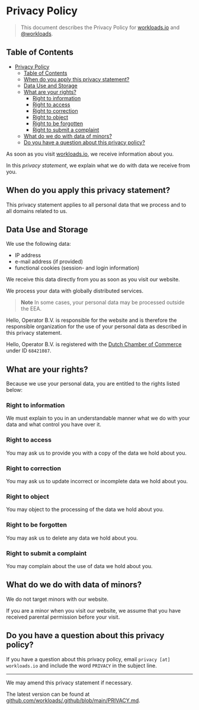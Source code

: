 # Privacy Policy

> This document describes the Privacy Policy for [workloads.io](https://workloads.io/) and [@workloads](https://github.com/workloads).

## Table of Contents

<!-- TOC -->
* [Privacy Policy](#privacy-policy)
  * [Table of Contents](#table-of-contents)
  * [When do you apply this privacy statement?](#when-do-you-apply-this-privacy-statement)
  * [Data Use and Storage](#data-use-and-storage)
  * [What are your rights?](#what-are-your-rights)
    * [Right to information](#right-to-information)
    * [Right to access](#right-to-access)
    * [Right to correction](#right-to-correction)
    * [Right to object](#right-to-object)
    * [Right to be forgotten](#right-to-be-forgotten)
    * [Right to submit a complaint](#right-to-submit-a-complaint)
  * [What do we do with data of minors?](#what-do-we-do-with-data-of-minors)
  * [Do you have a question about this privacy policy?](#do-you-have-a-question-about-this-privacy-policy)
<!-- TOC -->

As soon as you visit [workloads.io](https://workloads.io/), we receive information about you.

In this _privacy statement_, we explain what we do with data we receive from you.

## When do you apply this privacy statement?

This privacy statement applies to all personal data that we process and to all domains related to us.

## Data Use and Storage

We use the following data:

* IP address
* e-mail address (if provided)
* functional cookies (session- and login information)

We receive this data directly from you as soon as you visit our website.

We process your data with globally distributed services.

> **Note**
> In some cases, your personal data may be processed outside the EEA.

Hello, Operator B.V. is responsible for the website and is therefore the responsible organization for the use of your personal data as described in this privacy statement.

Hello, Operator B.V. is registered with the [Dutch Chamber of Commerce](https://kvk.nl/) under ID `68421087`.

## What are your rights?

Because we use your personal data, you are entitled to the rights listed below:

### Right to information

We must explain to you in an understandable manner what we do with your data and what control you have over it.

### Right to access

You may ask us to provide you with a copy of the data we hold about you.

### Right to correction

You may ask us to update incorrect or incomplete data we hold about you.

### Right to object

You may object to the processing of the data we hold about you.

### Right to be forgotten

You may ask us to delete any data we hold about you.

### Right to submit a complaint

You may complain about the use of data we hold about you.

## What do we do with data of minors?

We do not target minors with our website.

If you are a minor when you visit our website, we assume that you have received parental permission before your visit.

## Do you have a question about this privacy policy?

If you have a question about this privacy policy, email `privacy [at] workloads.io` and include the word `PRIVACY` in the subject line.

---

We may amend this privacy statement if necessary.

The latest version can be found at [github.com/workloads/.github/blob/main/PRIVACY.md](https://github.com/workloads/.github/blob/main/PRIVACY.md).
